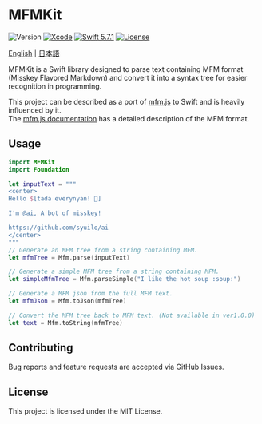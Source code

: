 # MFMKit

![Version](https://img.shields.io/badge/Version-1.0.0-important)
[![Xcode](https://img.shields.io/badge/Xcode-16.1-blue.svg)](https://developer.apple.com/xcode) 
[![Swift 5.7.1](https://img.shields.io/badge/Swift-5-blue.svg?style=flat)](https://swift.org/)
[![License](https://img.shields.io/github/license/chanjima/MFMKit)](https://github.com/chanjima/MFMKit/blob/main/LICENSE)

[English](README.md) | [日本語](README.ja.md)

MFMKit is a Swift library designed to parse text containing MFM format (Misskey Flavored Markdown) and convert it into a syntax tree for easier recognition in programming.

This project can be described as a port of [mfm.js](https://github.com/misskey-dev/mfm.js) to Swift and is heavily influenced by it.</br>
The [mfm.js documentation](https://github.com/misskey-dev/mfm.js/blob/develop/docs/syntax.md) has a detailed description of the MFM format.

## Usage

```Swift
import MFMKit
import Foundation

let inputText = """
<center>
Hello $[tada everynyan! 🎉]

I'm @ai, A bot of misskey!

https://github.com/syuilo/ai
</center>
"""
// Generate an MFM tree from a string containing MFM.
let mfmTree = Mfm.parse(inputText)

// Generate a simple MFM tree from a string containing MFM.
let simpleMfmTree = Mfm.parseSimple("I like the hot soup :soup:")

// Generate a MFM json from the full MFM text.
let mfmJson = Mfm.toJson(mfmTree)

// Convert the MFM tree back to MFM text. (Not available in ver1.0.0)
let text = Mfm.toString(mfmTree)
```

## Contributing

Bug reports and feature requests are accepted via GitHub Issues.

## License

This project is licensed under the MIT License.
